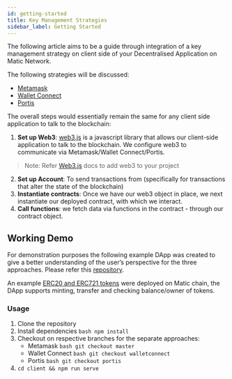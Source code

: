 ```yaml
---
id: getting-started
title: Key Management Strategies
sidebar_label: Getting Started
---
```


The following article aims to be a guide through integration of a key management strategy on client side of your Decentralised Application on Matic Network.

The following strategies will be discussed:

- [Metamask](metamask)
- [Wallet Connect](walletconnect)
- [Portis](portis)

The overall steps would essentially remain the same for any client side application to talk to the blockchain:
 
1. **Set up Web3**: [web3.js](https://web3js.readthedocs.io/) is a javascript library that allows our client-side application to talk to the blockchain. We configure web3 to communicate via Metamask/Wallet Connect/Portis. 
> Note: Refer [Web3.js](https://web3js.readthedocs.io/en/v1.2.2/getting-started.html#adding-web3-js) docs to 
add web3 to your project 
2. **Set up Account**: To send transactions from (specifically for transactions that alter the state of the blockchain) 
3. **Instantiate contracts**: Once we have our web3 object in place, we next instantiate our deployed contract, with which we interact. 
4. **Call functions**: we fetch data via functions in the contract - through our contract object.


## Working Demo

For demonstration purposes the following example DApp was created to give a better understanding of the user’s perspective for the three approaches. Please refer this [repository](https://github.com/nglglhtr/key-management).

An example [ERC20 and ERC721 tokens](https://gist.github.com/nglglhtr/cf1686322449365e21eb9b32d0754939) were deployed on Matic chain, the DApp supports minting, transfer and checking balance/owner of tokens.

### Usage

1. Clone the repository
2. Install dependencies `bash npm install`
3. Checkout on respective branches for the separate approaches:
    - Metamask `bash git checkout master`
    - Wallet Connect `bash git checkout walletconnect`
    - Portis `bash git checkout portis`
4. `cd client && npm run serve`
